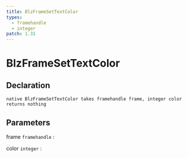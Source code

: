 ```yaml
---
title: BlzFrameSetTextColor
types:
  - framehandle
  - integer
patch: 1.31
---
```


# BlzFrameSetTextColor

## Declaration

```jass
native BlzFrameSetTextColor takes framehandle frame, integer color returns nothing
```

## Parameters
frame `framehandle`
: 

color `integer`
: 
